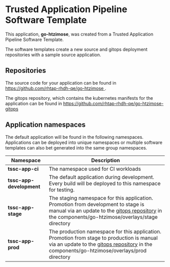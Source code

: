 # Trusted Application Pipeline Software Template

This application, **go-htzimose**, was created from a Trusted Application Pipeline Software Template.

The software templates create a new source and gitops deployment repositories with a sample source application. 

## Repositories

The source code for your application can be found in [https://github.com/rhtap-rhdh-qe/go-htzimose ](https://github.com/rhtap-rhdh-qe/go-htzimose ).
 
The gitops repository, which contains the kubernetes manifests for the application can be found in 
[https://github.com/rhtap-rhdh-qe/go-htzimose-gitops ](https://github.com/rhtap-rhdh-qe/go-htzimose-gitops ) 

## Application namespaces 

The default application will be found in the following namespaces. Applications can be deployed into unique namespaces or multiple software templates can also bet generated into the same group namespaces.  

|  Namespace   |  Description   |  
| -------- | -------- |
| **tssc-app-ci** | The namespace used for CI workloads |
| **tssc-app-development** | The default application during development. Every build will be deployed to this namespace for testing. |
| **tssc-app-stage** | The staging namespace for this application. Promotion from development to stage is manual via an update to the [gitops repository](https://github.com/rhtap-rhdh-qe/go-htzimose-gitops ) in the components/go-htzimose/overlays/stage directory |
| **tssc-app-prod** | The production namespace for this application. Promotion from stage to production is manual via an update to the [gitops repository](https://github.com/rhtap-rhdh-qe/go-htzimose-gitops ) in the components/go-htzimose/overlays/prod directory |